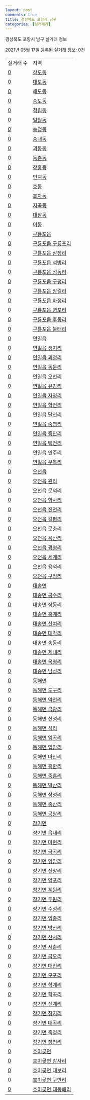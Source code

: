 ```yaml
---
layout: post
comments: true
title: 경상북도 포항시 남구
categories: [실거래가]
---
```


경상북도 포항시 남구 실거래 정보

2021년 05월 17일 등록된 실거래 정보: 0건


<table>
  <tr>
    <td>실거래 수</td>
    <td>지역</td>
  </tr>

  
  <tr>
    <td><a href="4711110100.html">0</a></td>
    <td><a href="4711110100.html">상도동</a></td>
  </tr>
    

  <tr>
    <td><a href="4711110200.html">0</a></td>
    <td><a href="4711110200.html">대도동</a></td>
  </tr>
    

  <tr>
    <td><a href="4711110300.html">0</a></td>
    <td><a href="4711110300.html">해도동</a></td>
  </tr>
    

  <tr>
    <td><a href="4711110400.html">0</a></td>
    <td><a href="4711110400.html">송도동</a></td>
  </tr>
    

  <tr>
    <td><a href="4711110500.html">0</a></td>
    <td><a href="4711110500.html">청림동</a></td>
  </tr>
    

  <tr>
    <td><a href="4711110600.html">0</a></td>
    <td><a href="4711110600.html">일월동</a></td>
  </tr>
    

  <tr>
    <td><a href="4711110700.html">0</a></td>
    <td><a href="4711110700.html">송정동</a></td>
  </tr>
    

  <tr>
    <td><a href="4711110800.html">0</a></td>
    <td><a href="4711110800.html">송내동</a></td>
  </tr>
    

  <tr>
    <td><a href="4711110900.html">0</a></td>
    <td><a href="4711110900.html">괴동동</a></td>
  </tr>
    

  <tr>
    <td><a href="4711111000.html">0</a></td>
    <td><a href="4711111000.html">동촌동</a></td>
  </tr>
    

  <tr>
    <td><a href="4711111100.html">0</a></td>
    <td><a href="4711111100.html">장흥동</a></td>
  </tr>
    

  <tr>
    <td><a href="4711111200.html">0</a></td>
    <td><a href="4711111200.html">인덕동</a></td>
  </tr>
    

  <tr>
    <td><a href="4711111300.html">0</a></td>
    <td><a href="4711111300.html">호동</a></td>
  </tr>
    

  <tr>
    <td><a href="4711111400.html">0</a></td>
    <td><a href="4711111400.html">효자동</a></td>
  </tr>
    

  <tr>
    <td><a href="4711111500.html">0</a></td>
    <td><a href="4711111500.html">지곡동</a></td>
  </tr>
    

  <tr>
    <td><a href="4711111600.html">0</a></td>
    <td><a href="4711111600.html">대잠동</a></td>
  </tr>
    

  <tr>
    <td><a href="4711111700.html">0</a></td>
    <td><a href="4711111700.html">이동</a></td>
  </tr>
    

  <tr>
    <td><a href="4711125000.html">0</a></td>
    <td><a href="4711125000.html">구룡포읍</a></td>
  </tr>
    

  <tr>
    <td><a href="4711125021.html">0</a></td>
    <td><a href="4711125021.html">구룡포읍 구룡포리</a></td>
  </tr>
    

  <tr>
    <td><a href="4711125022.html">0</a></td>
    <td><a href="4711125022.html">구룡포읍 삼정리</a></td>
  </tr>
    

  <tr>
    <td><a href="4711125023.html">0</a></td>
    <td><a href="4711125023.html">구룡포읍 석병리</a></td>
  </tr>
    

  <tr>
    <td><a href="4711125024.html">0</a></td>
    <td><a href="4711125024.html">구룡포읍 성동리</a></td>
  </tr>
    

  <tr>
    <td><a href="4711125025.html">0</a></td>
    <td><a href="4711125025.html">구룡포읍 구평리</a></td>
  </tr>
    

  <tr>
    <td><a href="4711125026.html">0</a></td>
    <td><a href="4711125026.html">구룡포읍 장길리</a></td>
  </tr>
    

  <tr>
    <td><a href="4711125027.html">0</a></td>
    <td><a href="4711125027.html">구룡포읍 하정리</a></td>
  </tr>
    

  <tr>
    <td><a href="4711125028.html">0</a></td>
    <td><a href="4711125028.html">구룡포읍 병포리</a></td>
  </tr>
    

  <tr>
    <td><a href="4711125029.html">0</a></td>
    <td><a href="4711125029.html">구룡포읍 후동리</a></td>
  </tr>
    

  <tr>
    <td><a href="4711125030.html">0</a></td>
    <td><a href="4711125030.html">구룡포읍 눌태리</a></td>
  </tr>
    

  <tr>
    <td><a href="4711125300.html">0</a></td>
    <td><a href="4711125300.html">연일읍</a></td>
  </tr>
    

  <tr>
    <td><a href="4711125321.html">0</a></td>
    <td><a href="4711125321.html">연일읍 생지리</a></td>
  </tr>
    

  <tr>
    <td><a href="4711125322.html">0</a></td>
    <td><a href="4711125322.html">연일읍 괴정리</a></td>
  </tr>
    

  <tr>
    <td><a href="4711125323.html">0</a></td>
    <td><a href="4711125323.html">연일읍 동문리</a></td>
  </tr>
    

  <tr>
    <td><a href="4711125324.html">0</a></td>
    <td><a href="4711125324.html">연일읍 오천리</a></td>
  </tr>
    

  <tr>
    <td><a href="4711125325.html">0</a></td>
    <td><a href="4711125325.html">연일읍 유강리</a></td>
  </tr>
    

  <tr>
    <td><a href="4711125326.html">0</a></td>
    <td><a href="4711125326.html">연일읍 자명리</a></td>
  </tr>
    

  <tr>
    <td><a href="4711125327.html">0</a></td>
    <td><a href="4711125327.html">연일읍 학전리</a></td>
  </tr>
    

  <tr>
    <td><a href="4711125328.html">0</a></td>
    <td><a href="4711125328.html">연일읍 달전리</a></td>
  </tr>
    

  <tr>
    <td><a href="4711125329.html">0</a></td>
    <td><a href="4711125329.html">연일읍 중명리</a></td>
  </tr>
    

  <tr>
    <td><a href="4711125330.html">0</a></td>
    <td><a href="4711125330.html">연일읍 중단리</a></td>
  </tr>
    

  <tr>
    <td><a href="4711125331.html">0</a></td>
    <td><a href="4711125331.html">연일읍 택전리</a></td>
  </tr>
    

  <tr>
    <td><a href="4711125332.html">0</a></td>
    <td><a href="4711125332.html">연일읍 인주리</a></td>
  </tr>
    

  <tr>
    <td><a href="4711125333.html">0</a></td>
    <td><a href="4711125333.html">연일읍 우복리</a></td>
  </tr>
    

  <tr>
    <td><a href="4711125600.html">0</a></td>
    <td><a href="4711125600.html">오천읍</a></td>
  </tr>
    

  <tr>
    <td><a href="4711125621.html">0</a></td>
    <td><a href="4711125621.html">오천읍 원리</a></td>
  </tr>
    

  <tr>
    <td><a href="4711125622.html">0</a></td>
    <td><a href="4711125622.html">오천읍 문덕리</a></td>
  </tr>
    

  <tr>
    <td><a href="4711125623.html">0</a></td>
    <td><a href="4711125623.html">오천읍 항사리</a></td>
  </tr>
    

  <tr>
    <td><a href="4711125624.html">0</a></td>
    <td><a href="4711125624.html">오천읍 진전리</a></td>
  </tr>
    

  <tr>
    <td><a href="4711125625.html">0</a></td>
    <td><a href="4711125625.html">오천읍 갈평리</a></td>
  </tr>
    

  <tr>
    <td><a href="4711125626.html">0</a></td>
    <td><a href="4711125626.html">오천읍 문충리</a></td>
  </tr>
    

  <tr>
    <td><a href="4711125627.html">0</a></td>
    <td><a href="4711125627.html">오천읍 용산리</a></td>
  </tr>
    

  <tr>
    <td><a href="4711125628.html">0</a></td>
    <td><a href="4711125628.html">오천읍 광명리</a></td>
  </tr>
    

  <tr>
    <td><a href="4711125629.html">0</a></td>
    <td><a href="4711125629.html">오천읍 세계리</a></td>
  </tr>
    

  <tr>
    <td><a href="4711125630.html">0</a></td>
    <td><a href="4711125630.html">오천읍 용덕리</a></td>
  </tr>
    

  <tr>
    <td><a href="4711125631.html">0</a></td>
    <td><a href="4711125631.html">오천읍 구정리</a></td>
  </tr>
    

  <tr>
    <td><a href="4711131000.html">0</a></td>
    <td><a href="4711131000.html">대송면</a></td>
  </tr>
    

  <tr>
    <td><a href="4711131021.html">0</a></td>
    <td><a href="4711131021.html">대송면 공수리</a></td>
  </tr>
    

  <tr>
    <td><a href="4711131022.html">0</a></td>
    <td><a href="4711131022.html">대송면 장동리</a></td>
  </tr>
    

  <tr>
    <td><a href="4711131023.html">0</a></td>
    <td><a href="4711131023.html">대송면 홍계리</a></td>
  </tr>
    

  <tr>
    <td><a href="4711131024.html">0</a></td>
    <td><a href="4711131024.html">대송면 산여리</a></td>
  </tr>
    

  <tr>
    <td><a href="4711131025.html">0</a></td>
    <td><a href="4711131025.html">대송면 대각리</a></td>
  </tr>
    

  <tr>
    <td><a href="4711131026.html">0</a></td>
    <td><a href="4711131026.html">대송면 송동리</a></td>
  </tr>
    

  <tr>
    <td><a href="4711131027.html">0</a></td>
    <td><a href="4711131027.html">대송면 제내리</a></td>
  </tr>
    

  <tr>
    <td><a href="4711131028.html">0</a></td>
    <td><a href="4711131028.html">대송면 옥명리</a></td>
  </tr>
    

  <tr>
    <td><a href="4711131029.html">0</a></td>
    <td><a href="4711131029.html">대송면 남성리</a></td>
  </tr>
    

  <tr>
    <td><a href="4711132000.html">0</a></td>
    <td><a href="4711132000.html">동해면</a></td>
  </tr>
    

  <tr>
    <td><a href="4711132021.html">0</a></td>
    <td><a href="4711132021.html">동해면 도구리</a></td>
  </tr>
    

  <tr>
    <td><a href="4711132022.html">0</a></td>
    <td><a href="4711132022.html">동해면 약전리</a></td>
  </tr>
    

  <tr>
    <td><a href="4711132023.html">0</a></td>
    <td><a href="4711132023.html">동해면 금광리</a></td>
  </tr>
    

  <tr>
    <td><a href="4711132024.html">0</a></td>
    <td><a href="4711132024.html">동해면 신정리</a></td>
  </tr>
    

  <tr>
    <td><a href="4711132025.html">0</a></td>
    <td><a href="4711132025.html">동해면 석리</a></td>
  </tr>
    

  <tr>
    <td><a href="4711132026.html">0</a></td>
    <td><a href="4711132026.html">동해면 임곡리</a></td>
  </tr>
    

  <tr>
    <td><a href="4711132027.html">0</a></td>
    <td><a href="4711132027.html">동해면 입암리</a></td>
  </tr>
    

  <tr>
    <td><a href="4711132028.html">0</a></td>
    <td><a href="4711132028.html">동해면 마산리</a></td>
  </tr>
    

  <tr>
    <td><a href="4711132029.html">0</a></td>
    <td><a href="4711132029.html">동해면 흥환리</a></td>
  </tr>
    

  <tr>
    <td><a href="4711132030.html">0</a></td>
    <td><a href="4711132030.html">동해면 중흥리</a></td>
  </tr>
    

  <tr>
    <td><a href="4711132031.html">0</a></td>
    <td><a href="4711132031.html">동해면 발산리</a></td>
  </tr>
    

  <tr>
    <td><a href="4711132032.html">0</a></td>
    <td><a href="4711132032.html">동해면 상정리</a></td>
  </tr>
    

  <tr>
    <td><a href="4711132033.html">0</a></td>
    <td><a href="4711132033.html">동해면 중산리</a></td>
  </tr>
    

  <tr>
    <td><a href="4711132034.html">0</a></td>
    <td><a href="4711132034.html">동해면 공당리</a></td>
  </tr>
    

  <tr>
    <td><a href="4711133000.html">0</a></td>
    <td><a href="4711133000.html">장기면</a></td>
  </tr>
    

  <tr>
    <td><a href="4711133021.html">0</a></td>
    <td><a href="4711133021.html">장기면 읍내리</a></td>
  </tr>
    

  <tr>
    <td><a href="4711133022.html">0</a></td>
    <td><a href="4711133022.html">장기면 마현리</a></td>
  </tr>
    

  <tr>
    <td><a href="4711133023.html">0</a></td>
    <td><a href="4711133023.html">장기면 금곡리</a></td>
  </tr>
    

  <tr>
    <td><a href="4711133024.html">0</a></td>
    <td><a href="4711133024.html">장기면 영암리</a></td>
  </tr>
    

  <tr>
    <td><a href="4711133025.html">0</a></td>
    <td><a href="4711133025.html">장기면 신창리</a></td>
  </tr>
    

  <tr>
    <td><a href="4711133026.html">0</a></td>
    <td><a href="4711133026.html">장기면 양포리</a></td>
  </tr>
    

  <tr>
    <td><a href="4711133027.html">0</a></td>
    <td><a href="4711133027.html">장기면 계원리</a></td>
  </tr>
    

  <tr>
    <td><a href="4711133028.html">0</a></td>
    <td><a href="4711133028.html">장기면 두원리</a></td>
  </tr>
    

  <tr>
    <td><a href="4711133029.html">0</a></td>
    <td><a href="4711133029.html">장기면 수성리</a></td>
  </tr>
    

  <tr>
    <td><a href="4711133030.html">0</a></td>
    <td><a href="4711133030.html">장기면 임중리</a></td>
  </tr>
    

  <tr>
    <td><a href="4711133031.html">0</a></td>
    <td><a href="4711133031.html">장기면 방산리</a></td>
  </tr>
    

  <tr>
    <td><a href="4711133032.html">0</a></td>
    <td><a href="4711133032.html">장기면 산서리</a></td>
  </tr>
    

  <tr>
    <td><a href="4711133033.html">0</a></td>
    <td><a href="4711133033.html">장기면 서촌리</a></td>
  </tr>
    

  <tr>
    <td><a href="4711133034.html">0</a></td>
    <td><a href="4711133034.html">장기면 금오리</a></td>
  </tr>
    

  <tr>
    <td><a href="4711133035.html">0</a></td>
    <td><a href="4711133035.html">장기면 대진리</a></td>
  </tr>
    

  <tr>
    <td><a href="4711133036.html">0</a></td>
    <td><a href="4711133036.html">장기면 모포리</a></td>
  </tr>
    

  <tr>
    <td><a href="4711133037.html">0</a></td>
    <td><a href="4711133037.html">장기면 학계리</a></td>
  </tr>
    

  <tr>
    <td><a href="4711133038.html">0</a></td>
    <td><a href="4711133038.html">장기면 학곡리</a></td>
  </tr>
    

  <tr>
    <td><a href="4711133039.html">0</a></td>
    <td><a href="4711133039.html">장기면 신계리</a></td>
  </tr>
    

  <tr>
    <td><a href="4711133040.html">0</a></td>
    <td><a href="4711133040.html">장기면 창지리</a></td>
  </tr>
    

  <tr>
    <td><a href="4711133041.html">0</a></td>
    <td><a href="4711133041.html">장기면 대곡리</a></td>
  </tr>
    

  <tr>
    <td><a href="4711133042.html">0</a></td>
    <td><a href="4711133042.html">장기면 죽정리</a></td>
  </tr>
    

  <tr>
    <td><a href="4711133043.html">0</a></td>
    <td><a href="4711133043.html">장기면 정천리</a></td>
  </tr>
    

  <tr>
    <td><a href="4711135000.html">0</a></td>
    <td><a href="4711135000.html">호미곶면</a></td>
  </tr>
    

  <tr>
    <td><a href="4711135021.html">0</a></td>
    <td><a href="4711135021.html">호미곶면 강사리</a></td>
  </tr>
    

  <tr>
    <td><a href="4711135022.html">0</a></td>
    <td><a href="4711135022.html">호미곶면 대보리</a></td>
  </tr>
    

  <tr>
    <td><a href="4711135023.html">0</a></td>
    <td><a href="4711135023.html">호미곶면 구만리</a></td>
  </tr>
    

  <tr>
    <td><a href="4711135024.html">0</a></td>
    <td><a href="4711135024.html">호미곶면 대동배리</a></td>
  </tr>
    


</table>
    